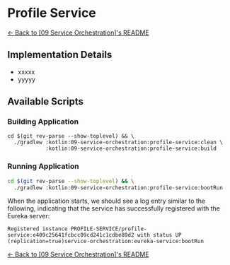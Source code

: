 # Profile Service

[← Back to \[09 Service Orchestration\]'s README](../README.md)

## Implementation Details

- xxxxx
- yyyyy

## Available Scripts

### Building Application

```shell
cd $(git rev-parse --show-toplevel) && \
  ./gradlew :kotlin:09-service-orchestration:profile-service:clean \
            :kotlin:09-service-orchestration:profile-service:build
```

### Running Application

```bash
cd $(git rev-parse --show-toplevel) && \
  ./gradlew :kotlin:09-service-orchestration:profile-service:bootRun
```

When the application starts, we should see a log entry similar to the following, indicating that the service has successfully registered with the Eureka server:

```console
Registered instance PROFILE-SERVICE/profile-service:e409c25641fcbcc09cd241c1cdbe89d2 with status UP (replication=true)service-orchestration:eureka-service:bootRun
```

[← Back to \[09 Service Orchestration\]'s README](../README.md)
